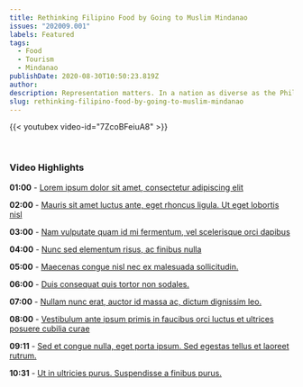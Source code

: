 ```yaml
---
title: Rethinking Filipino Food by Going to Muslim Mindanao
issues: "202009.001"
labels: Featured
tags:
  - Food
  - Tourism
  - Mindanao
publishDate: 2020-08-30T10:50:23.819Z
author: 
description: Representation matters. In a nation as diverse as the Philippines, which is home to over 7,600 islands, dozens of ethnic tribes and nearly 200 languages, it’s not easy to forge an inclusive national identity. 
slug: rethinking-filipino-food-by-going-to-muslim-mindanao
---
```


{{< youtubex video-id="7ZcoBFeiuA8" >}}

<br />
<h3 class="text-normal mb-2">Video Highlights</h3>


**01:00** - [Lorem ipsum dolor sit amet, consectetur adipiscing elit](javascript:playAt(60);void(0);)

**02:00** - [Mauris sit amet luctus ante, eget rhoncus ligula. Ut eget lobortis nisl](javascript:playAt(120);void(0);)

**03:00** - [Nam vulputate quam id mi fermentum, vel scelerisque orci dapibus](javascript:playAt(60);void(0);)

**04:00** - [Nunc sed elementum risus, ac finibus nulla](javascript:playAt(60);void(0);)

**05:00** - [Maecenas congue nisl nec ex malesuada sollicitudin.](javascript:playAt(60);void(0);)

**06:00** - [Duis consequat quis tortor non sodales.](javascript:playAt(60);void(0);)

**07:00** - [Nullam nunc erat, auctor id massa ac, dictum dignissim leo.](javascript:playAt(60);void(0);)

**08:00** - [Vestibulum ante ipsum primis in faucibus orci luctus et ultrices posuere cubilia curae](javascript:playAt(60);void(0);)

**09:11** - [Sed et congue nulla, eget porta ipsum. Sed egestas tellus et laoreet rutrum.](javascript:playAt(60);void(0);)

**10:31** - [Ut in ultricies purus. Suspendisse a finibus purus.](javascript:playAt(60);void(0);)